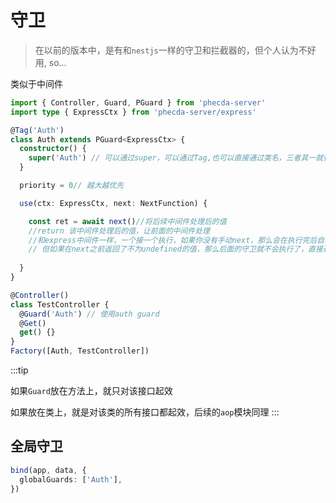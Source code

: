 # 守卫

> 在以前的版本中，是有和`nestjs`一样的守卫和拦截器的，但个人认为不好用, so...

类似于中间件


```ts
import { Controller, Guard, PGuard } from 'phecda-server'
import type { ExpressCtx } from 'phecda-server/express'

@Tag('Auth')
class Auth extends PGuard<ExpressCtx> {
  constructor() {
    super('Auth') // 可以通过super，可以通过Tag,也可以直接通过类名，三者其一就行
  }

  priority = 0// 越大越优先

  use(ctx: ExpressCtx, next: NextFunction) {

    const ret = await next()//将后续中间件处理后的值
    //return 该中间件处理后的值，让前面的中间件处理
    //和express中间件一样，一个接一个执行，如果你没有手动next，那么会在执行完后自动next
    // 但如果在next之前返回了不为undefined的值，那么后面的守卫就不会执行了，直接返回给前端
   
  }
}

@Controller()
class TestController {
  @Guard('Auth') // 使用auth guard
  @Get()
  get() {}
}
Factory([Auth, TestController])
```
:::tip

如果`Guard`放在方法上，就只对该接口起效

如果放在类上，就是对该类的所有接口都起效，后续的`aop`模块同理
:::
## 全局守卫
```ts
bind(app, data, {
  globalGuards: ['Auth'],
})
```

